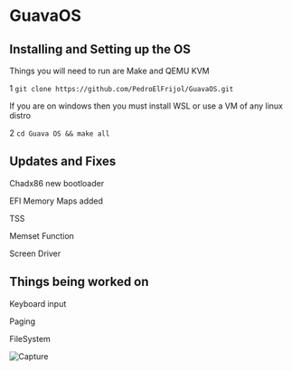 # GuavaOS

## Installing and Setting up the OS

  Things you will need to run are Make and QEMU KVM

  1 `git clone https://github.com/PedroElFrijol/GuavaOS.git`
  
  If you are on windows then you must install WSL or use a VM of any linux distro
  
  2 `cd Guava OS && make all`
  
## Updates and Fixes

  Chadx86 new bootloader
  
  EFI Memory Maps added
  
  TSS
  
  Memset Function
  
  Screen Driver
  
## Things being worked on
  
  Keyboard input
  
  Paging
  
  FileSystem

![Capture](https://user-images.githubusercontent.com/45809332/137646307-5a8c6a3d-ba0d-44ca-b18c-c1f45d16533c.PNG)
